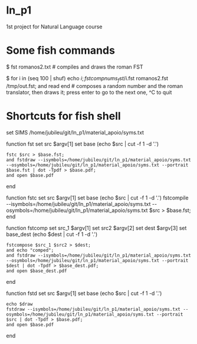 # ln_p1
1st project for Natural Language course

# Some fish commands

$ fst romanos2.txt # compiles and draws the roman FST

$ for i in (seq 100 | shuf)
    echo $i; fstcomp nums_fst/$i.fst romanos2.fst /tmp/out.fst; and read
end # composes a random number and the roman translator, then draws it; press enter to go to the next one, ^C to quit


# Shortcuts for fish shell

set SIMS /home/jubileu/git/ln_p1/material_apoio/syms.txt

function fst
	set src $argv[1]
	set base (echo $src | cut -f 1 -d '.')

	fstc $src > $base.fst; 
	and fstdraw --isymbols=/home/jubileu/git/ln_p1/material_apoio/syms.txt --osymbols=/home/jubileu/git/ln_p1/material_apoio/syms.txt --portrait $base.fst | dot -Tpdf > $base.pdf;
	and open $base.pdf
end

function fstc
	set src $argv[1]
	set base (echo $src | cut -f 1 -d '.')
	fstcompile --isymbols=/home/jubileu/git/ln_p1/material_apoio/syms.txt --osymbols=/home/jubileu/git/ln_p1/material_apoio/syms.txt $src > $base.fst;
end

function fstcomp
	set src_1 $argv[1]
	set src2 $argv[2]
	set dest $argv[3]
	set base_dest (echo $dest | cut -f 1 -d '.')

	fstcompose $src_1 $src2 > $dest;
	and echo "comped";
	and fstdraw --isymbols=/home/jubileu/git/ln_p1/material_apoio/syms.txt --osymbols=/home/jubileu/git/ln_p1/material_apoio/syms.txt --portrait $dest | dot -Tpdf > $base_dest.pdf;
	and open $base_dest.pdf
end

function fstd 
	set src $argv[1]
	set base (echo $src | cut -f 1 -d '.')
	
	echo $draw
	fstdraw --isymbols=/home/jubileu/git/ln_p1/material_apoio/syms.txt --osymbols=/home/jubileu/git/ln_p1/material_apoio/syms.txt --portrait $src | dot -Tpdf > $base.pdf;
	and open $base.pdf
end
